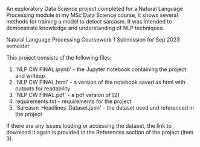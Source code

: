 
An exploratory Data Science project completed for a Natural Language Processing module in my MSc Data Science course, it shows several methods for training a model to detect sarcasm. It was intended to demonstrate knowledge and understanding of NLP techniques.

Natural Language Processing Coursework 1
Submission for Sep 2023 semester

This project consists of the following files:
1. 'NLP CW FINAL.ipynb' - the Jupyter notebook containing the project and writeup
2. 'NLP CW FINAL.html' - a version of the notebook saved as html with outputs for readability
3. 'NLP CW FINAL.pdf' - a pdf version of [2]
4. requirements.txt - requirements for the project
5. 'Sarcasm_Headlines_Dataset.json' - the dataset used and referenced in the project

If there are any issues loading or accessing the dataset, the link to download it again is provided in the References section of the project (item 3).
